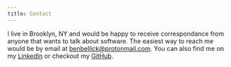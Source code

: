 ```yaml
---
title: Contact
---
```


I live in Brooklyn, NY and would be happy to receive correspondance from anyone that wants to talk about software. The easiest way to reach me would be by email at <benbellick@protonmail.com>. You can also find me on my [LinkedIn](https://www.linkedin.com/in/benjamin-bellick/) or checkout my [GitHub](https://github.com/benbellick).
